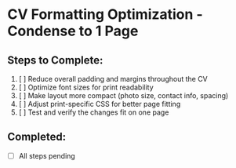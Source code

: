 # CV Formatting Optimization - Condense to 1 Page

## Steps to Complete:
1. [ ] Reduce overall padding and margins throughout the CV
2. [ ] Optimize font sizes for print readability
3. [ ] Make layout more compact (photo size, contact info, spacing)
4. [ ] Adjust print-specific CSS for better page fitting
5. [ ] Test and verify the changes fit on one page

## Completed:
- [ ] All steps pending
